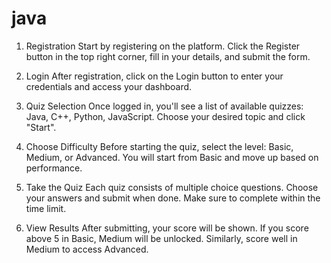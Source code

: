 # java
1. Registration
Start by registering on the platform. Click the Register button in the top right corner, fill in your details, and submit the form.

2. Login
After registration, click on the Login button to enter your credentials and access your dashboard.

3. Quiz Selection
Once logged in, you'll see a list of available quizzes: Java, C++, Python, JavaScript. Choose your desired topic and click "Start".

4. Choose Difficulty
Before starting the quiz, select the level: Basic, Medium, or Advanced. You will start from Basic and move up based on performance.

5. Take the Quiz
Each quiz consists of multiple choice questions. Choose your answers and submit when done. Make sure to complete within the time limit.

6. View Results
After submitting, your score will be shown. If you score above 5 in Basic, Medium will be unlocked. Similarly, score well in Medium to access Advanced.
